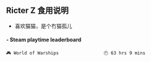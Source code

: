 ## Ricter Z 食用说明
- 喜欢猫猫，是个冇猫孤儿

<!-- steam-box start -->
#### - Steam playtime leaderboard
```text
🎮 World of Warships                 🕘 63 hrs 9 mins
```
<!-- Powered by https://github.com/YouEclipse/steam-box . -->
<!-- steam-box end -->
